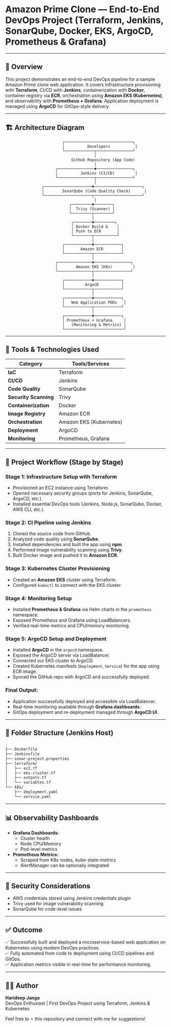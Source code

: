 # Amazon Prime Clone — End-to-End DevOps Project (Terraform, Jenkins, SonarQube, Docker, EKS, ArgoCD, Prometheus & Grafana)

---

## 🚀 Overview
This project demonstrates an end-to-end DevOps pipeline for a sample Amazon Prime clone web application. It covers Infrastructure provisioning with **Terraform**, CI/CD with **Jenkins**, containerization with **Docker**, container registry via **ECR**, orchestration using **Amazon EKS (Kubernetes)**, and observability with **Prometheus + Grafana**. Application deployment is managed using **ArgoCD** for GitOps-style delivery.

---

## 🏗️ Architecture Diagram

```
                         ┌──────────────────────────────┐
                         │          Developers           │
                         └─────────────┬────────────────┘
                                       │
                             GitHub Repository (App Code)
                                       │
                      ┌────────────────▼────────────────┐
                      │          Jenkins (CI/CD)         │
                      └────────────────┬────────────────┘
                                       │
                ┌─────────────────────▼─────────────────────┐
                │        SonarQube (Code Quality Check)      │
                └─────────────────────┬─────────────────────┘
                                       │
                            ┌─────────▼────────┐
                            │  Trivy (Scanner) │
                            └─────────┬────────┘
                                      │
                             ┌────────▼─────────┐
                             │ Docker Build &    │
                             │ Push to ECR       │
                             └────────┬──────────┘
                                      │
                         ┌────────────▼────────────┐
                         │       Amazon ECR        │
                         └────────────┬────────────┘
                                      │
                      ┌───────────────▼────────────────┐
                      │        Amazon EKS (K8s)         │
                      └───────────────┬────────────────┘
                                      │
                         ┌────────────▼────────────┐
                         │         ArgoCD          │
                         └────────────┬────────────┘
                                      │
                         ┌────────────▼────────────┐
                         │   Web Application PODs   │
                         └────────────┬────────────┘
                                      │
                         ┌────────────▼────────────┐
                         │ Prometheus + Grafana     │
                         │   (Monitoring & Metrics) │
                         └──────────────────────────┘
```

---

## 🧰 Tools & Technologies Used

| Category              | Tools/Services                       |
|-----------------------|--------------------------------------|
| **IaC**               | Terraform                            |
| **CI/CD**             | Jenkins                              |
| **Code Quality**      | SonarQube                            |
| **Security Scanning** | Trivy                                |
| **Containerization**  | Docker                               |
| **Image Registry**    | Amazon ECR                           |
| **Orchestration**     | Amazon EKS (Kubernetes)              |
| **Deployment**        | ArgoCD                               |
| **Monitoring**        | Prometheus, Grafana                  |

---

## 📌 Project Workflow (Stage by Stage)

### **Stage 1: Infrastructure Setup with Terraform**
- Provisioned an EC2 instance using Terraform.
- Opened necessary security groups (ports for Jenkins, SonarQube, ArgoCD, etc.).
- Installed essential DevOps tools (Jenkins, Node.js, SonarQube, Docker, AWS CLI, etc.).

### **Stage 2: CI Pipeline using Jenkins**
1. Cloned the source code from GitHub.
2. Analyzed code quality using **SonarQube**.
3. Installed dependencies and built the app using **npm**.
4. Performed image vulnerability scanning using **Trivy**.
5. Built Docker image and pushed it to **Amazon ECR**.

### **Stage 3: Kubernetes Cluster Provisioning**
- Created an **Amazon EKS** cluster using Terraform.
- Configured `kubectl` to connect with the EKS cluster.

### **Stage 4: Monitoring Setup**
- Installed **Prometheus & Grafana** via Helm charts in the `prometheus` namespace.
- Exposed Prometheus and Grafana using LoadBalancers.
- Verified real-time metrics and CPU/memory monitoring.

### **Stage 5: ArgoCD Setup and Deployment**
- Installed **ArgoCD** in the `argocd` namespace.
- Exposed the ArgoCD server via LoadBalancer.
- Connected our EKS cluster to ArgoCD.
- Created Kubernetes manifests (`Deployment`, `Service`) for the app using ECR image.
- Synced the GitHub repo with ArgoCD and successfully deployed.

### **Final Output:**
- Application successfully deployed and accessible via LoadBalancer.
- Real-time monitoring available through **Grafana dashboards**.
- GitOps deployment and re-deployment managed through **ArgoCD UI**.

---

## 📝 Folder Structure (Jenkins Host)
```bash
.
├── Dockerfile
├── Jenkinsfile
├── sonar-project.properties
├── terraform/
│   ├── ec2.tf
│   ├── eks-cluster.tf
│   ├── outputs.tf
│   └── variables.tf
└── k8s/
    ├── deployment.yaml
    └── service.yaml
```

---

## 📊 Observability Dashboards
- **Grafana Dashboards:**
  - Cluster health
  - Node CPU/Memory
  - Pod-level metrics
- **Prometheus Metrics:**
  - Scraped from K8s nodes, kube-state-metrics
  - AlertManager can be optionally integrated

---

## 🔐 Security Considerations
- AWS credentials stored using Jenkins credentials plugin
- Trivy used for image vulnerability scanning
- SonarQube for code-level issues

---

## ✅ Outcome
✅ Successfully built and deployed a microservice-based web application on Kubernetes using modern DevOps practices.  
✅ Fully automated from code to deployment using CI/CD pipelines and GitOps.  
✅ Application metrics visible in real-time for performance monitoring.

---

## 👨‍💻 Author
**Harideep Janga**  
DevOps Enthusiast | First DevOps Project using Terraform, Jenkins & Kubernetes

Feel free to ⭐ this repository and connect with me for suggestions!
